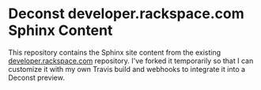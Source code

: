 # Deconst developer.rackspace.com Sphinx Content

This repository contains the Sphinx site content from the existing [developer.rackspace.com](https://github.com/rackerlabs/developer.rackspace.com) repository. I've forked it temporarily so that I can customize it with my own Travis build and webhooks to integrate it into a Deconst preview.
